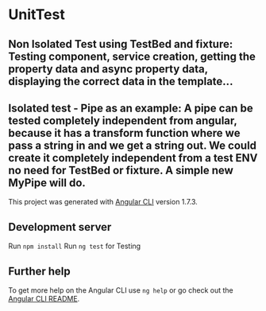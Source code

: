 # UnitTest

## Non Isolated Test using TestBed and fixture: Testing component, service creation, getting the property data and async property data, displaying the correct data in the template...
## Isolated test - Pipe as an example: A pipe can be tested completely independent from angular, because it has a transform function where we pass a string in and we get a string out. We could create it completely independent from a test ENV no need for TestBed or fixture.  A simple new MyPipe will do.

This project was generated with [Angular CLI](https://github.com/angular/angular-cli) version 1.7.3.

## Development server
Run `npm install` 
Run `ng test` for Testing

## Further help

To get more help on the Angular CLI use `ng help` or go check out the [Angular CLI README](https://github.com/angular/angular-cli/blob/master/README.md).
